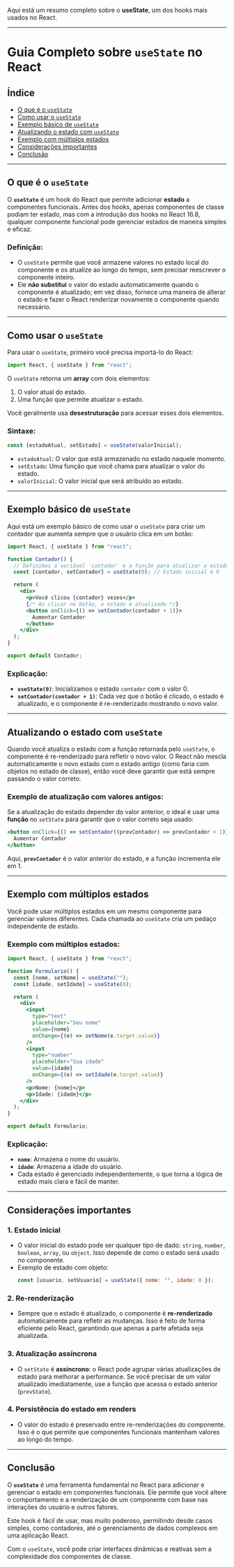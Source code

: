Aqui está um resumo completo sobre o **useState**, um dos hooks mais usados no React.

---

# Guia Completo sobre `useState` no React

## Índice

- [O que é o `useState`](#o-que-é-o-usestate)
- [Como usar o `useState`](#como-usar-o-usestate)
- [Exemplo básico de `useState`](#exemplo-básico-de-usestate)
- [Atualizando o estado com `useState`](#atualizando-o-estado-com-usestate)
- [Exemplo com múltiplos estados](#exemplo-com-múltiplos-estados)
- [Considerações importantes](#considerações-importantes)
- [Conclusão](#conclusão)

---

## O que é o `useState`

O **`useState`** é um hook do React que permite adicionar **estado** a componentes funcionais. Antes dos hooks, apenas componentes de classe podiam ter estado, mas com a introdução dos hooks no React 16.8, qualquer componente funcional pode gerenciar estados de maneira simples e eficaz.

### Definição:

- O `useState` permite que você armazene valores no estado local do componente e os atualize ao longo do tempo, sem precisar reescrever o componente inteiro.
- Ele **não substitui** o valor do estado automaticamente quando o componente é atualizado; em vez disso, fornece uma maneira de alterar o estado e fazer o React renderizar novamente o componente quando necessário.

---

## Como usar o `useState`

Para usar o `useState`, primeiro você precisa importá-lo do React:

```jsx
import React, { useState } from "react";
```

O `useState` retorna um **array** com dois elementos:

1. O valor atual do estado.
2. Uma função que permite atualizar o estado.

Você geralmente usa **desestruturação** para acessar esses dois elementos.

### Sintaxe:

```jsx
const [estadoAtual, setEstado] = useState(valorInicial);
```

- `estadoAtual`: O valor que está armazenado no estado naquele momento.
- `setEstado`: Uma função que você chama para atualizar o valor do estado.
- `valorInicial`: O valor inicial que será atribuído ao estado.

---

## Exemplo básico de `useState`

Aqui está um exemplo básico de como usar o `useState` para criar um contador que aumenta sempre que o usuário clica em um botão:

```jsx
import React, { useState } from "react";

function Contador() {
  // Definimos a variável 'contador' e a função para atualizar o estado 'setContador'
  const [contador, setContador] = useState(0); // Estado inicial é 0

  return (
    <div>
      <p>Você clicou {contador} vezes</p>
      {/* Ao clicar no botão, o estado é atualizado */}
      <button onClick={() => setContador(contador + 1)}>
        Aumentar Contador
      </button>
    </div>
  );
}

export default Contador;
```

### Explicação:

- **`useState(0)`**: Inicializamos o estado `contador` com o valor 0.
- **`setContador(contador + 1)`**: Cada vez que o botão é clicado, o estado é atualizado, e o componente é re-renderizado mostrando o novo valor.

---

## Atualizando o estado com `useState`

Quando você atualiza o estado com a função retornada pelo `useState`, o componente é re-renderizado para refletir o novo valor. O React não mescla automaticamente o novo estado com o estado antigo (como faria com objetos no estado de classe), então você deve garantir que está sempre passando o valor correto.

### Exemplo de atualização com valores antigos:

Se a atualização do estado depender do valor anterior, o ideal é usar uma **função** no `setState` para garantir que o valor correto seja usado:

```jsx
<button onClick={() => setContador((prevContador) => prevContador + 1)}>
  Aumentar Contador
</button>
```

Aqui, **`prevContador`** é o valor anterior do estado, e a função incrementa ele em 1.

---

## Exemplo com múltiplos estados

Você pode usar múltiplos estados em um mesmo componente para gerenciar valores diferentes. Cada chamada ao `useState` cria um pedaço independente de estado.

### Exemplo com múltiplos estados:

```jsx
import React, { useState } from "react";

function Formulario() {
  const [nome, setNome] = useState("");
  const [idade, setIdade] = useState(0);

  return (
    <div>
      <input
        type="text"
        placeholder="Seu nome"
        value={nome}
        onChange={(e) => setNome(e.target.value)}
      />
      <input
        type="number"
        placeholder="Sua idade"
        value={idade}
        onChange={(e) => setIdade(e.target.value)}
      />
      <p>Nome: {nome}</p>
      <p>Idade: {idade}</p>
    </div>
  );
}

export default Formulario;
```

### Explicação:

- **`nome`**: Armazena o nome do usuário.
- **`idade`**: Armazena a idade do usuário.
- Cada estado é gerenciado independentemente, o que torna a lógica de estado mais clara e fácil de manter.

---

## Considerações importantes

### 1. **Estado inicial**

- O valor inicial do estado pode ser qualquer tipo de dado: `string`, `number`, `boolean`, `array`, ou `object`. Isso depende de como o estado será usado no componente.
- Exemplo de estado com objeto:
  ```jsx
  const [usuario, setUsuario] = useState({ nome: "", idade: 0 });
  ```

### 2. **Re-renderização**

- Sempre que o estado é atualizado, o componente é **re-renderizado** automaticamente para refletir as mudanças. Isso é feito de forma eficiente pelo React, garantindo que apenas a parte afetada seja atualizada.

### 3. **Atualização assíncrona**

- O `setState` é **assíncrono**: o React pode agrupar várias atualizações de estado para melhorar a performance. Se você precisar de um valor atualizado imediatamente, use a função que acessa o estado anterior (`prevState`).

### 4. **Persistência do estado em renders**

- O valor do estado é preservado entre re-renderizações do componente. Isso é o que permite que componentes funcionais mantenham valores ao longo do tempo.

---

## Conclusão

O **`useState`** é uma ferramenta fundamental no React para adicionar e gerenciar o estado em componentes funcionais. Ele permite que você altere o comportamento e a renderização de um componente com base nas interações do usuário e outros fatores.

Este hook é fácil de usar, mas muito poderoso, permitindo desde casos simples, como contadores, até o gerenciamento de dados complexos em uma aplicação React.

Com o `useState`, você pode criar interfaces dinâmicas e reativas sem a complexidade dos componentes de classe.

